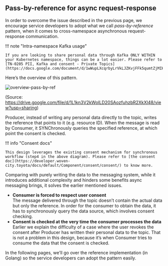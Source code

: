 ## Pass-by-reference for async request-response

In order to overcome the issue described in the previous page, we encourage service developers to adopt what we call _pass-by-reference_ pattern, when it comes to cross-namespace asynchronous request-response communication.


!!! note "Intra-namespace Kafka usage"

    If you are looking to share personal data through Kafka ONLY WITHIN your Kubernetes namespace, things can be a lot easier. Please refer to [TN-0205 PII, Kafka and consent - Private Topics](https://docs.google.com/document/d/1wWupLXcqrbyLrVkLJZKvjFFk5qumtZjMIKTJItC9OmM/edit).

Here’s the overview of this pattern.

![overview-pass-by-ref](./assets/overview-pass-by-ref.png)

(Source: https://drive.google.com/file/d/1L1kn3V2kWolLD20SAozfuhzbR2XkXl48/view?usp=sharing)

Producer, instead of writing any personal data directly to the topic, writes the reference that points to it (e.g. resource ID). When the message is read by Consumer, it SYNChronously queries the specified reference, at which point the consent is checked.

!!! info "Consent docs"

    This design leverages the existing consent mechanism for synchronous workflow (step4 in the above diagram). Please refer to [the consent doc](https://developer.woven-city.toyota/docs/default/Component/consent/consent/) to know more.

Comparing with purely writing the data to the messaging system, while it introduces additional complexity and hinders some benefits async messaging brings, it solves the earlier mentioned issues.

* **Consumer is forced to respect user consent**  
  The message delivered through the topic doesn’t contain the actual data but only the reference. In order for the consumer to obtain the data, it has to synchronously query the data source, which involves consent checking.
* **Consent is checked at the very time the consumer processes the data**  
  Earlier we explain the difficulty of a case where the user revokes the consent after Producer has written their personal data to the topic. That is not a problem in this design, because it’s when Consumer tries to consume the data that the consent is checked.

In the following pages, we’ll go over the reference implementation (in Golang) so the service developers can adopt the pattern easily.
